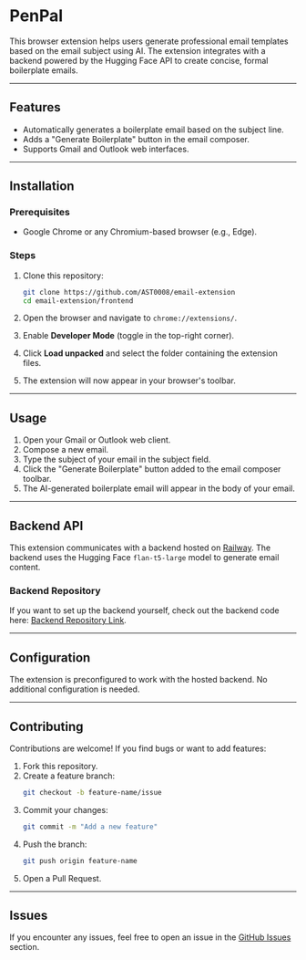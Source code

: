# PenPal

This browser extension helps users generate professional email templates based on the email subject using AI. The extension integrates with a backend powered by the Hugging Face API to create concise, formal boilerplate emails.

---

## Features
- Automatically generates a boilerplate email based on the subject line.
- Adds a "Generate Boilerplate" button in the email composer.
- Supports Gmail and Outlook web interfaces.

---

## Installation

### Prerequisites
- Google Chrome or any Chromium-based browser (e.g., Edge).

### Steps
1. Clone this repository:
    ```bash
    git clone https://github.com/AST0008/email-extension
    cd email-extension/frontend
    ```

2. Open the browser and navigate to `chrome://extensions/`.
3. Enable **Developer Mode** (toggle in the top-right corner).
4. Click **Load unpacked** and select the folder containing the extension files.
5. The extension will now appear in your browser's toolbar.

---

## Usage

1. Open your Gmail or Outlook web client.
2. Compose a new email.
3. Type the subject of your email in the subject field.
4. Click the "Generate Boilerplate" button added to the email composer toolbar.
5. The AI-generated boilerplate email will appear in the body of your email.

---

## Backend API

This extension communicates with a backend hosted on [Railway](https://railway.app/). The backend uses the Hugging Face `flan-t5-large` model to generate email content.

### Backend Repository
If you want to set up the backend yourself, check out the backend code here: [Backend Repository Link](https://github.com/AST0008/email-extension/blob/main/app.py).

---

## Configuration

The extension is preconfigured to work with the hosted backend. No additional configuration is needed.

---

## Contributing

Contributions are welcome! If you find bugs or want to add features:
1. Fork this repository.
2. Create a feature branch:
    ```bash
    git checkout -b feature-name/issue
    ```
3. Commit your changes:
    ```bash
    git commit -m "Add a new feature"
    ```
4. Push the branch:
    ```bash
    git push origin feature-name
    ```
5. Open a Pull Request.

---



## Issues

If you encounter any issues, feel free to open an issue in the [GitHub Issues](https://github.com/AST0008/email-extension/issues) section.
